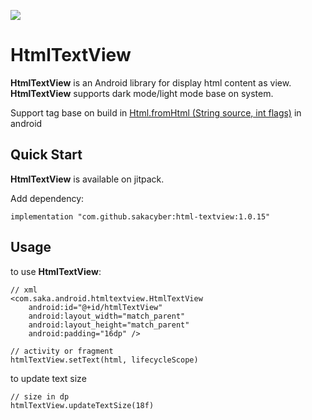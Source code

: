 [![](https://jitpack.io/v/sakacyber/html-textview.svg)](https://jitpack.io/#sakacyber/html-textview)

# HtmlTextView

**HtmlTextView** is an Android library for display html content as view. 
**HtmlTextView** supports dark mode/light mode base on system.

Support tag base on build in [Html.fromHtml (String source,
                int flags)](https://developer.android.com/reference/android/text/Html#fromHtml(java.lang.String,%20int)) in android

## Quick Start
**HtmlTextView** is available on jitpack.

Add dependency:

```
implementation "com.github.sakacyber:html-textview:1.0.15"
```

## Usage
to use **HtmlTextView**:

```
// xml
<com.saka.android.htmltextview.HtmlTextView
    android:id="@+id/htmlTextView"
    android:layout_width="match_parent"
    android:layout_height="match_parent"
    android:padding="16dp" />

// activity or fragment
htmlTextView.setText(html, lifecycleScope)
```
to update text size
```
// size in dp
htmlTextView.updateTextSize(18f)
```